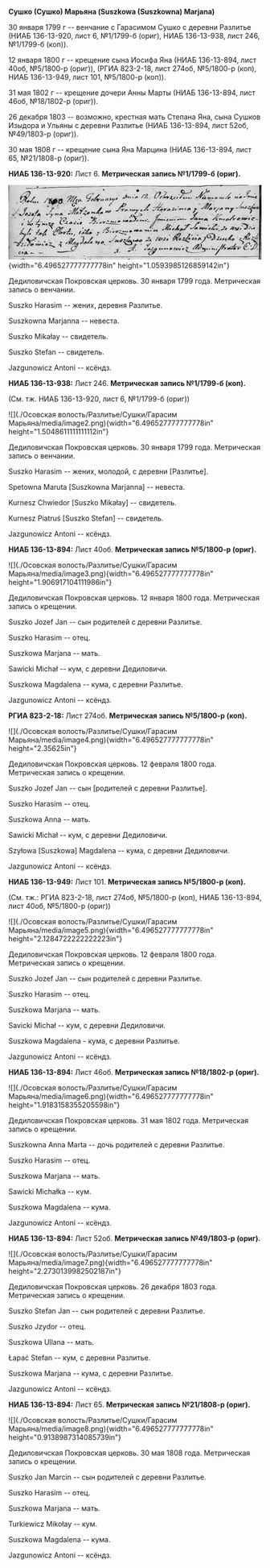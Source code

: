 **Сушко (Сушко) Марьяна (Suszkowa (Suszkowna) Marjana)**

30 января 1799 г -- венчание с Гарасимом Сушко с деревни Разлитье (НИАБ
136-13-920, лист 6, №1/1799-б (ориг), НИАБ 136-13-938, лист 246,
№1/1799-б (коп)).

12 января 1800 г -- крещение сына Иосифа Яна (НИАБ 136-13-894, лист
40об, №5/1800-р (ориг)), (РГИА 823-2-18, лист 274об, №5/1800-р (коп),
НИАБ 136-13-949, лист 101, №5/1800-р (коп)).

31 мая 1802 г -- крещение дочери Анны Марты (НИАБ 136-13-894, лист 46об,
№18/1802-р (ориг)).

26 декабря 1803 -- возможно, крестная мать Степана Яна, сына Сушков
Изыдора и Ульяны с деревни Разлитье (НИАБ 136-13-894, лист 52об,
№49/1803-р (ориг)).

30 мая 1808 г -- крещение сына Яна Марцина (НИАБ 136-13-894, лист 65,
№21/1808-р (ориг)).

**НИАБ 136-13-920:** Лист 6. **Метрическая запись №1/1799-б (ориг).**

![](./media/f734b3e4ea632342c8372e1959a19c02062e5b41.png){width="6.496527777777778in"
height="1.0593985126859142in"}

Дедиловичская Покровская церковь. 30 января 1799 года. Метрическая
запись о венчании.

Suszko Harasim -- жених, деревня Разлитье.

Suszkowna Marjanna -- невеста.

Suszko Mikałay -- свидетель.

Suszko Stefan -- свидетель.

Jazgunowicz Antoni -- ксёндз.

**НИАБ 136-13-938:** Лист 246. **Метрическая запись №1/1799-б (коп).**

(См. тж. НИАБ 136-13-920, лист 6, №1/1799-б (ориг))

![](./Осовская волость/Разлитье/Сушки/Гарасим Марьяна/media/image2.png){width="6.496527777777778in"
height="1.5048611111111112in"}

Дедиловичская Покровская церковь. 30 января 1799 года. Метрическая
запись о венчании.

Suszko Harasim -- жених, молодой, с деревни \[Разлитье\].

Spetowna Maruta \[Suszkowna Marjanna\] -- невеста.

Kurnesz Chwiedor \[Suszko Mikałay\] -- свидетель.

Kurnesz Piatruś \[Suszko Stefan\] -- свидетель.

Jazgunowicz Antoni -- ксёндз.

**НИАБ 136-13-894:** Лист 40об. **Метрическая запись №5/1800-р (ориг).**

![](./Осовская волость/Разлитье/Сушки/Гарасим Марьяна/media/image3.png){width="6.496527777777778in"
height="1.906917104111986in"}

Дедиловичская Покровская церковь. 12 января 1800 года. Метрическая
запись о крещении.

Suszko Jozef Jan -- сын родителей с деревни Разлитье.

Suszko Harasim -- отец.

Suszkowa Marjana -- мать.

Sawicki Michał -- кум, с деревни Дедиловичи.

Suszkowa Magdalena -- кума, с деревни Разлитье.

Jazgunowicz Antoni -- ксёндз.

**РГИА 823-2-18:** Лист 274об. **Метрическая запись №5/1800-р (коп).**

![](./Осовская волость/Разлитье/Сушки/Гарасим Марьяна/media/image4.png){width="6.496527777777778in"
height="2.35625in"}

Дедиловичская Покровская церковь. 12 февраля 1800 года. Метрическая
запись о крещении.

Suszko Jozef Jan -- сын \[родителей с деревни Разлитье\].

Suszko Harasim -- отец.

Suszkowa Anna -- мать.

Sawicki Michał -- кум, с деревни Дедиловичи.

Szyłowa \[Suszkowa\] Magdalena -- кума, с деревни Дедиловичи.

Jazgunowicz Antoni -- ксёндз.

**НИАБ 136-13-949:** Лист 101. **Метрическая запись №5/1800-р (коп).**

(См. тж.: РГИА 823-2-18, лист 274об, №5/1800-р (коп), НИАБ 136-13-894,
лист 40об, №5/1800-р (ориг))

![](./Осовская волость/Разлитье/Сушки/Гарасим Марьяна/media/image5.png){width="6.496527777777778in"
height="2.1284722222222223in"}

Дедиловичская Покровская церковь. 12 февраля 1800 года. Метрическая
запись о крещении.

Suszko Jozef Jan -- сын родителей с деревни Разлитье.

Suszko Harasim -- отец.

Suszkowa Marjana -- мать.

Savicki Michał -- кум, с деревни Дедиловичи.

Suszkowa Magdalena - кума, с деревни Разлитье.

Jazgunowicz Antoni -- ксёндз.

**НИАБ 136-13-894:** Лист 46об. **Метрическая запись №18/1802-р
(ориг).**

![](./Осовская волость/Разлитье/Сушки/Гарасим Марьяна/media/image6.png){width="6.496527777777778in"
height="1.9183158355205598in"}

Дедиловичская Покровская церковь. 31 мая 1802 года. Метрическая запись о
крещении.

Suszkowna Anna Marta -- дочь родителей с деревни Разлитье.

Suszko Harasim -- отец.

Suszkowa Marjana -- мать.

Sawicki Michałka -- кум.

Suszkowa Magdalena -- кума.

Jazgunowicz Antoni -- ксёндз.

**НИАБ 136-13-894:** Лист 52об. **Метрическая запись №49/1803-р
(ориг).**

![](./Осовская волость/Разлитье/Сушки/Гарасим Марьяна/media/image7.png){width="6.496527777777778in"
height="2.2730139982502187in"}

Дедиловичская Покровская церковь. 26 декабря 1803 года. Метрическая
запись о крещении.

Suszko Stefan Jan -- сын родителей с деревни Разлитье.

Suszko Jzydor -- отец.

Suszkowa Ullana -- мать.

Łapać Stefan -- кум, с деревни Разлитье.

Suszkowa Marjana -- кума, с деревни Разлитье.

Jazgunowicz Antoni -- ксёндз.

**НИАБ 136-13-894:** Лист 65. **Метрическая запись №21/1808-р (ориг).**

![](./Осовская волость/Разлитье/Сушки/Гарасим Марьяна/media/image8.png){width="6.496527777777778in"
height="0.9138987314085739in"}

Дедиловичская Покровская церковь. 30 мая 1808 года. Метрическая запись о
крещении.

Suszko Jan Marcin -- сын родителей с деревни Разлитье.

Suszko Harasim -- отец.

Suszkowa Marjana -- мать.

Turkiewicz Mikołay -- кум.

Suszkowa Magdalena -- кума.

Jazgunowicz Antoni -- ксёндз.
